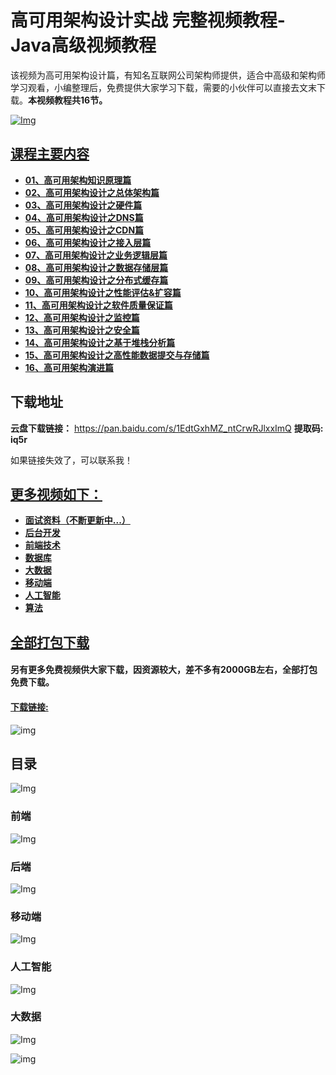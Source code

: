 # 高可用架构设计实战 完整视频教程-Java高级视频教程

该视频为高可用架构设计篇，有知名互联网公司架构师提供，适合中高级和架构师学习观看，小编整理后，免费提供大家学习下载，需要的小伙伴可以直接去文末下载。**本视频教程共16节。**


[![Img](https://gitee.com/itmatu/zhongmayisheng/raw/master/video/img/Release_Preview_image_1280x600_IntelliJIDEA-2x.jpg)](www.idejihuo.com)

## [课程主要内容]()

- **[01、高可用架构知识原理篇](https://github.com/purocean/yn/releases)**
- **[02、高可用架构设计之总体架构篇](https://github.com/purocean/yn/releases)**
- **[03、高可用架构设计之硬件篇](https://github.com/purocean/yn/releases)**
- **[04、高可用架构设计之DNS篇](https://github.com/purocean/yn/releases)**
- **[05、高可用架构设计之CDN篇](https://github.com/purocean/yn/releases)**
- **[06、高可用架构设计之接入层篇](https://github.com/purocean/yn/releases)**
- **[07、高可用架构设计之业务逻辑层篇](https://github.com/purocean/yn/releases)**
- **[08、高可用架构设计之数据存储层篇](https://github.com/purocean/yn/releases)**
- **[09、高可用架构设计之分布式缓存篇](https://github.com/purocean/yn/releases)**
- **[10、高可用架构设计之性能评估&扩容篇](https://github.com/purocean/yn/releases)**
- **[11、高可用架构设计之软件质量保证篇](https://github.com/purocean/yn/releases)**
- **[12、高可用架构设计之监控篇](https://github.com/purocean/yn/releases)**
- **[13、高可用架构设计之安全篇](https://github.com/purocean/yn/releases)**
- **[14、高可用架构设计之基于堆栈分析篇](https://github.com/purocean/yn/releases)**
- **[15、高可用架构设计之高性能数据提交与存储篇](https://github.com/purocean/yn/releases)**
- **[16、高可用架构演进篇](https://github.com/purocean/yn/releases)**


## 下载地址

**云盘下载链接：** https://pan.baidu.com/s/1EdtGxhMZ_ntCrwRJlxxImQ  **提取码: iq5r**

如果链接失效了，可以联系我！


## [更多视频如下：]()

- **[面试资料（不断更新中...）]()**
- **[后台开发]()**
- **[前端技术]()**
- **[数据库]()**
- **[大数据]()**
- **[移动端]()**
- **[人工智能]()**
- **[算法]()**


## [全部打包下载]()

#### 另有更多免费视频供大家下载，因资源较大，差不多有2000GB左右，全部打包免费下载。

#### [下载链接:]()

![img](https://gitee.com/itmatu/zhongmayisheng/raw/master/video/终码一生.jpg)

## 目录
![Img](https://gitee.com/itmatu/zhongmayisheng/raw/master/video/img/101.jpg)

### 前端
![Img](https://gitee.com/itmatu/zhongmayisheng/raw/master/video/img/102.jpg)

### 后端
![Img](https://gitee.com/itmatu/zhongmayisheng/raw/master/video/img/103.jpg)

### 移动端
![Img](https://gitee.com/itmatu/zhongmayisheng/raw/master/video/img/104.jpg)

### 人工智能
![Img](https://gitee.com/itmatu/zhongmayisheng/raw/master/video/img/105.jpg)

### 大数据
![Img](https://gitee.com/itmatu/zhongmayisheng/raw/master/video/img/106.jpg)

![img](https://gitee.com/itmatu/zhongmayisheng/raw/master/video/终码一生.jpg)
